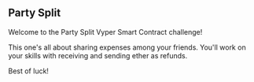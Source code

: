 ## Party Split

Welcome to the Party Split Vyper Smart Contract challenge! 

This one's all about sharing expenses among your friends. You'll work on your skills with receiving and sending ether as refunds. 

Best of luck!  